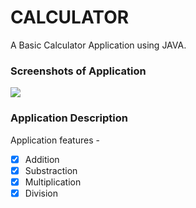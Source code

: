 # CALCULATOR

A Basic Calculator Application using JAVA.

### Screenshots of Application
![](assets/cal.png)

### Application Description

Application features -
* [x] Addition
* [x] Substraction
* [x] Multiplication
* [x] Division
